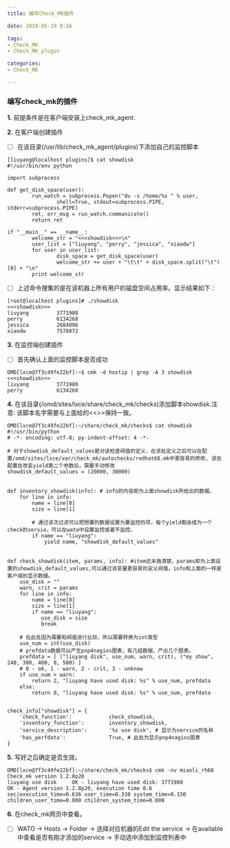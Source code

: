 ```yaml
---
title: 编写Check_MK插件

date: 2018-05-19 8:26

tags:
- Check_MK
- Check_MK_plugin

categories:
- Check_MK

---
```


### 编写check_mk的插件

**1.** 前提条件是在客户端安装上check_mk_agent.

**2.** 在客户端创建插件

- [ ] 在该目录(/usr/lib/check_mk_agent/plugins)下添加自己的监控脚本

<!-- more -->

```
[liuyang@localhost plugins]$ cat showdisk
#!/usr/bin/env python

import subprocess

def get_disk_space(user):
        run_watch = subprocess.Popen("du -s /home/%s " % user,
                shell=True, stdout=subprocess.PIPE, stderr=subprocess.PIPE)
        ret, err_msg = run_watch.communicate()
        return ret

if "__main__" == __name__:
        welcome_str = "<<<showdisk>>>\n"
        user_list = ["liuyang", "perry", "jessica", "xiaodw"]
        for user in user_list:
                disk_space = get_disk_space(user)
                welcome_str += user + "\t\t" + disk_space.split("\t")[0] + "\n"
        print welcome_str

```

- [ ] 上述命令搜集的是在该机器上所有用户的磁盘空间占用率。显示结果如下：

```
[root@localhost plugins]# ./showdisk
<<<showdisk>>>
liuyang         3771980
perry           6134268
jessica         2684096
xiaodw          7578872
```

**3.** 在监控端创建插件

- [ ] 首先确认上面的监控脚本是否成功

```
OMD[lxce@7f3c49fe22bf]:~$ cmk -d hostip | grep -A 3 showdisk
<<<showdisk>>>
liuyang         3771980
perry           6134268
```

**4.** 在该目录(/omd/sites/lxce/share/check_mk/checks)添加脚本showdisk.注意: 该脚本名字需要与上面给的<<<showdisk>>>保持一致。

```
OMD[lxce@7f3c49fe22bf]:~/share/check_mk/checks$ cat showdisk
#!/usr/bin/python
# -*- encoding: utf-8; py-indent-offset: 4 -*-

# 对于showdisk_default_values是对该检查阀值的定义，在该处定义之后可以在配置/omd/sites/lxce/var/check_mk/autochecks/redhat68.mk中更容易的修改, 该处配置在改变yield第二个参数后，需要手动修改
showdisk_default_values = (20000, 30000)


def inventory_showdisk(info): # info的内容即为上面showdisk所给出的数据。
    for line in info:
        name = line[0]
        size = line[1]

        # 通过该次过滤可以把想要的数据设置为要监控的项，每个yield都会成为一个check的servie，可以在wato中设置监控或者不监控。
        if name == "liuyang":
            yield name, "showdisk_default_values"


def check_showdisk(item, params, info): #item还未搞清楚，params即为上面设置的showdisk_default_values,可以通过该变量更容易的定义阀值，info和上面的一样是客户端的显示数据。
    use_disk = ""
    warn, crit = params
    for line in info:
        name = line[0]
        size = line[1]
        if name == "liuyang":
           use_disk = size
           break

    # 在此处因为需要和阀值进行比较，所以需要转换为int类型
    use_num = int(use_disk)
    # prefdata数据可以产生pnp4nagios图表，有几组数据，产出几个图表。
    prefdata = [ ("liuyang disk", use_num, warn, crit), ("my show", 240, 300, 400, 0, 500) ]
    # 0 - ok, 1 - warn, 2 - crit, 3 - unknow
    if use_num > warn:
        return 2, "liuyang have used disk: %s" % use_num, prefdata
    else:
        return 0, "liuyang have used disk: %s" % use_num, prefdata


check_info["showdisk"] = {
    'check_function':            check_showdisk,
    'inventory_function':        inventory_showdisk,
    'service_description':       '%s use disk', # 显示为service的名称
    'has_perfdata':              True, # 此处为显示pnp4nagios图表
}
```

**5.** 写好之后确定是否生效。

```
OMD[lxce@7f3c49fe22bf]:~/share/check_mk/checks$ cmk -nv miaoli_rh68
Check_mk version 1.2.8p20
liuyang use disk     OK - liuyang have used disk: 3771980
OK - Agent version 1.2.8p20, execution time 0.6 sec|execution_time=0.636 user_time=0.330 system_time=0.150 children_user_time=0.000 children_system_time=0.000
```

**6.** 在check_mk网页中查看。

- [ ] WATO -> Hosts -> Folder -> 选择对应机器的Edit the service -> 在available中查看是否有刚才添加的service -> 手动选中添加到监控列表中

<!--blog-->
